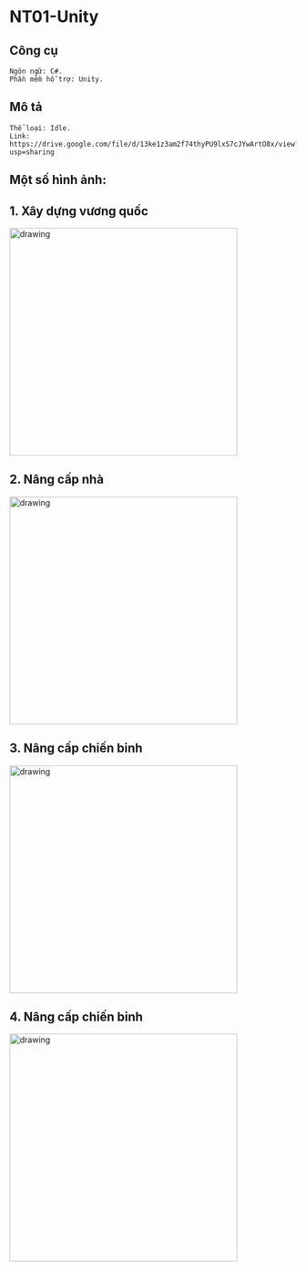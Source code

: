 # NT01-Unity
## Công cụ
    Ngôn ngữ: C#.  
    Phần mềm hỗ trợ: Unity.  

## Mô tả
    Thể loại: Idle.
    Link: https://drive.google.com/file/d/13ke1z3am2f74thyPU9lxS7cJYwArtO8x/view?usp=sharing
##    Một số hình ảnh:
##    1. Xây dựng vương quốc
<img src="https://user-images.githubusercontent.com/43608238/212266484-332375dc-f00b-4f3c-9594-bc7cbe85be87.PNG" alt="drawing" width="400"/>

##    2. Nâng cấp nhà
<img src="https://user-images.githubusercontent.com/43608238/212266497-322c743d-d9ff-4f2e-bf1c-63562f5ccde9.PNG" alt="drawing" width="400"/>

##    3. Nâng cấp chiến binh
<img src="https://user-images.githubusercontent.com/43608238/212266501-fa7cc4de-ff23-48a9-ba9f-6bb82314e0f4.PNG" alt="drawing" width="400"/>

##    4. Nâng cấp chiến binh
<img src="https://user-images.githubusercontent.com/43608238/212266504-fc7394cf-6b91-47e7-9fa8-22b14bdb590f.PNG" alt="drawing" width="400"/>
